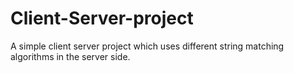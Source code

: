 # Client-Server-project
A simple client server project which uses different string matching algorithms in the server side.
